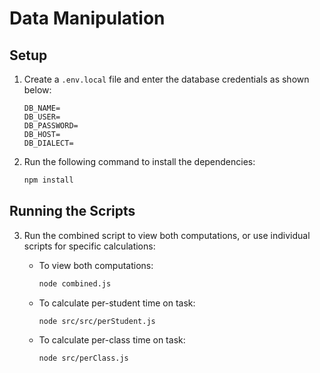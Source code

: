# Data Manipulation

## Setup

1. Create a `.env.local` file and enter the database credentials as shown below:

   ```env
   DB_NAME=
   DB_USER=
   DB_PASSWORD=
   DB_HOST=
   DB_DIALECT=
   ```

2. Run the following command to install the dependencies:

   ```bash
   npm install
   ```

## Running the Scripts

3. Run the combined script to view both computations, or use individual scripts for specific calculations:

   - To view both computations:

     ```bash
     node combined.js
     ```

   - To calculate per-student time on task:

     ```bash
     node src/src/perStudent.js
     ```

   - To calculate per-class time on task:
     ```bash
     node src/perClass.js
     ```
